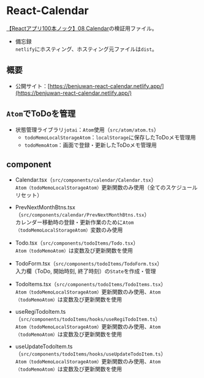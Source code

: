 # React-Calendar

[【Reactアプリ100本ノック】08 Calendar](https://qiita.com/Sicut_study/items/3bd13a266feade56a4d0)の検証用ファイル。

- 備忘録<br />`netlify`にホスティング、ホスティング元ファイルは`dist`。

## 概要
- 公開サイト：[https://benjuwan-react-calendar.netlify.app/](https://benjuwan-react-calendar.netlify.app/)

## `Atom`でToDoを管理
- 状態管理ライブラリ`jotai`：`Atom`使用（`src/atom/atom.ts`）
    - `todoMemoLocalStorageAtom`：`localStorage`に保存したToDoメモ管理用
    - `todoMemoAtom`：画面で登録・更新したToDoメモ管理用

## component
- Calendar.tsx（`src/components/calendar/Calendar.tsx`）<br />`Atom（todoMemoLocalStorageAtom）`更新関数のみ使用（全てのスケジュールリセット）

- PrevNextMonthBtns.tsx（`src/components/calendar/PrevNextMonthBtns.tsx`）<br />カレンダー移動時の登録・更新作業のために`Atom（todoMemoLocalStorageAtom）`変数のみ使用

- Todo.tsx（`src/components/todoItems/Todo.tsx`）<br />`Atom（todoMemoAtom）`は変数及び更新関数を使用

- TodoForm.tsx（`src/components/todoItems/TodoForm.tsx`）<br />入力欄（ToDo, 開始時刻, 終了時刻）の`State`を作成・管理

- TodoItems.tsx（`src/components/todoItems/TodoItems.tsx`）<br />`Atom（todoMemoLocalStorageAtom）`更新関数のみ使用、`Atom（todoMemoAtom）`は変数及び更新関数を使用

- useRegiTodoItem.ts（`src/components/todoItems/hooks/useRegiTodoItem.ts`）<br />`Atom（todoMemoLocalStorageAtom）`更新関数のみ使用、`Atom（todoMemoAtom）`は変数及び更新関数を使用

- useUpdateTodoItem.ts（`src/components/todoItems/hooks/useUpdateTodoItem.ts`）<br />`Atom（todoMemoLocalStorageAtom）`更新関数のみ使用、`Atom（todoMemoAtom）`は変数及び更新関数を使用